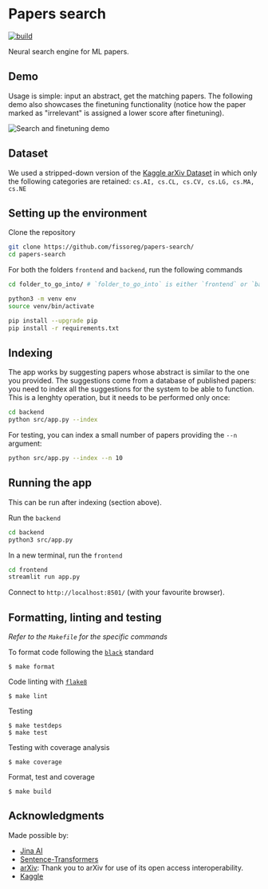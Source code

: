 # Papers search

[![build](https://github.com/fissoreg/papers-search/actions/workflows/build.yml/badge.svg)](https://github.com/fissoreg/papers-search/actions/workflows/build.yml)

Neural search engine for ML papers.

## Demo

Usage is simple: input an abstract, get the matching papers. The following demo also showcases the finetuning functionality (notice how the paper marked as "irrelevant" is assigned a lower score after finetuning).

![Search and finetuning demo](img/demo.gif)

## Dataset

We used a stripped-down version of the [Kaggle arXiv Dataset](https://www.kaggle.com/Cornell-University/arxiv/) in which only the following categories are retained: `cs.AI, cs.CL, cs.CV, cs.LG, cs.MA, cs.NE`

## Setting up the environment

Clone the repository

```bash
git clone https://github.com/fissoreg/papers-search/
cd papers-search
```

For both the folders `frontend` and `backend`, run the following commands

```bash
cd folder_to_go_into/ # `folder_to_go_into` is either `frontend` or `backend`

python3 -m venv env
source venv/bin/activate

pip install --upgrade pip
pip install -r requirements.txt
```

## Indexing

The app works by suggesting papers whose abstract is similar to the one you provided. The suggestions come from a database of published papers: you need to index all the suggestions for the system to be able to function. This is a lenghty operation, but it needs to be performed only once:

```bash
cd backend
python src/app.py --index
```

For testing, you can index a small number of papers providing the `--n` argument:
```bash
python src/app.py --index --n 10
```


## Running the app

This can be run after indexing (section above).

Run the `backend`

```bash
cd backend
python3 src/app.py
```

In a new terminal, run the `frontend`

```bash
cd frontend
streamlit run app.py
```

Connect to `http://localhost:8501/` (with your favourite browser).

## Formatting, linting and testing

_Refer to the `Makefile` for the specific commands_

To format code following the [`black`](https://github.com/psf/black) standard
```
$ make format
```

Code linting with [`flake8`](https://github.com/PyCQA/flake8)
```
$ make lint
```

Testing
```
$ make testdeps
$ make test
```

Testing with coverage analysis
```
$ make coverage
```

Format, test and coverage
```
$ make build
```

## Acknowledgments

Made possible by:

- [Jina AI](https://jina.ai)
- [Sentence-Transformers](https://www.sbert.net/)
- [arXiv](https://arxiv.org): Thank you to arXiv for use of its open access interoperability.
- [Kaggle](https://kaggle.com)
